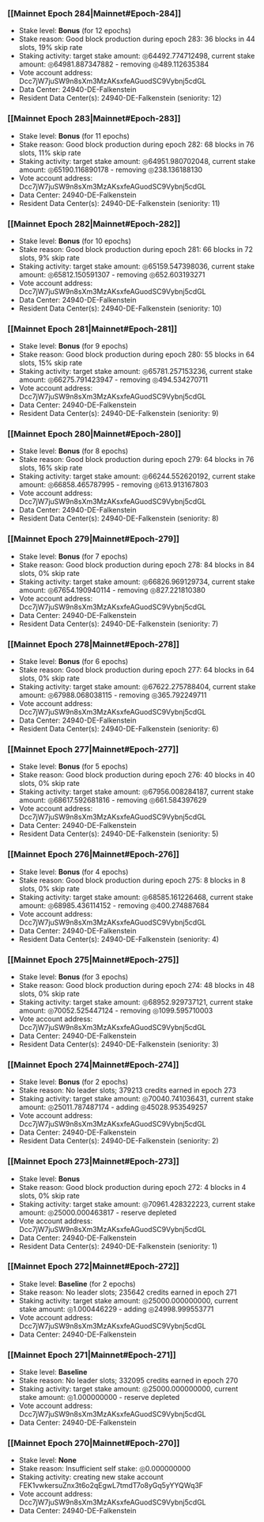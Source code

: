 ### [[Mainnet Epoch 284|Mainnet#Epoch-284]]
* Stake level: **Bonus** (for 12 epochs)
* Stake reason: Good block production during epoch 283: 36 blocks in 44 slots, 19% skip rate
* Staking activity: target stake amount: ◎64492.774712498, current stake amount: ◎64981.887347882 - removing ◎489.112635384
* Vote account address: Dcc7jW7juSW9n8sXm3MzAKsxfeAGuodSC9Vybnj5cdGL
* Data Center: 24940-DE-Falkenstein
* Resident Data Center(s): 24940-DE-Falkenstein (seniority: 12)
### [[Mainnet Epoch 283|Mainnet#Epoch-283]]
* Stake level: **Bonus** (for 11 epochs)
* Stake reason: Good block production during epoch 282: 68 blocks in 76 slots, 11% skip rate
* Staking activity: target stake amount: ◎64951.980702048, current stake amount: ◎65190.116890178 - removing ◎238.136188130
* Vote account address: Dcc7jW7juSW9n8sXm3MzAKsxfeAGuodSC9Vybnj5cdGL
* Data Center: 24940-DE-Falkenstein
* Resident Data Center(s): 24940-DE-Falkenstein (seniority: 11)
### [[Mainnet Epoch 282|Mainnet#Epoch-282]]
* Stake level: **Bonus** (for 10 epochs)
* Stake reason: Good block production during epoch 281: 66 blocks in 72 slots, 9% skip rate
* Staking activity: target stake amount: ◎65159.547398036, current stake amount: ◎65812.150591307 - removing ◎652.603193271
* Vote account address: Dcc7jW7juSW9n8sXm3MzAKsxfeAGuodSC9Vybnj5cdGL
* Data Center: 24940-DE-Falkenstein
* Resident Data Center(s): 24940-DE-Falkenstein (seniority: 10)
### [[Mainnet Epoch 281|Mainnet#Epoch-281]]
* Stake level: **Bonus** (for 9 epochs)
* Stake reason: Good block production during epoch 280: 55 blocks in 64 slots, 15% skip rate
* Staking activity: target stake amount: ◎65781.257153236, current stake amount: ◎66275.791423947 - removing ◎494.534270711
* Vote account address: Dcc7jW7juSW9n8sXm3MzAKsxfeAGuodSC9Vybnj5cdGL
* Data Center: 24940-DE-Falkenstein
* Resident Data Center(s): 24940-DE-Falkenstein (seniority: 9)
### [[Mainnet Epoch 280|Mainnet#Epoch-280]]
* Stake level: **Bonus** (for 8 epochs)
* Stake reason: Good block production during epoch 279: 64 blocks in 76 slots, 16% skip rate
* Staking activity: target stake amount: ◎66244.552620192, current stake amount: ◎66858.465787995 - removing ◎613.913167803
* Vote account address: Dcc7jW7juSW9n8sXm3MzAKsxfeAGuodSC9Vybnj5cdGL
* Data Center: 24940-DE-Falkenstein
* Resident Data Center(s): 24940-DE-Falkenstein (seniority: 8)
### [[Mainnet Epoch 279|Mainnet#Epoch-279]]
* Stake level: **Bonus** (for 7 epochs)
* Stake reason: Good block production during epoch 278: 84 blocks in 84 slots, 0% skip rate
* Staking activity: target stake amount: ◎66826.969129734, current stake amount: ◎67654.190940114 - removing ◎827.221810380
* Vote account address: Dcc7jW7juSW9n8sXm3MzAKsxfeAGuodSC9Vybnj5cdGL
* Data Center: 24940-DE-Falkenstein
* Resident Data Center(s): 24940-DE-Falkenstein (seniority: 7)
### [[Mainnet Epoch 278|Mainnet#Epoch-278]]
* Stake level: **Bonus** (for 6 epochs)
* Stake reason: Good block production during epoch 277: 64 blocks in 64 slots, 0% skip rate
* Staking activity: target stake amount: ◎67622.275788404, current stake amount: ◎67988.068038115 - removing ◎365.792249711
* Vote account address: Dcc7jW7juSW9n8sXm3MzAKsxfeAGuodSC9Vybnj5cdGL
* Data Center: 24940-DE-Falkenstein
* Resident Data Center(s): 24940-DE-Falkenstein (seniority: 6)
### [[Mainnet Epoch 277|Mainnet#Epoch-277]]
* Stake level: **Bonus** (for 5 epochs)
* Stake reason: Good block production during epoch 276: 40 blocks in 40 slots, 0% skip rate
* Staking activity: target stake amount: ◎67956.008284187, current stake amount: ◎68617.592681816 - removing ◎661.584397629
* Vote account address: Dcc7jW7juSW9n8sXm3MzAKsxfeAGuodSC9Vybnj5cdGL
* Data Center: 24940-DE-Falkenstein
* Resident Data Center(s): 24940-DE-Falkenstein (seniority: 5)
### [[Mainnet Epoch 276|Mainnet#Epoch-276]]
* Stake level: **Bonus** (for 4 epochs)
* Stake reason: Good block production during epoch 275: 8 blocks in 8 slots, 0% skip rate
* Staking activity: target stake amount: ◎68585.161226468, current stake amount: ◎68985.436114152 - removing ◎400.274887684
* Vote account address: Dcc7jW7juSW9n8sXm3MzAKsxfeAGuodSC9Vybnj5cdGL
* Data Center: 24940-DE-Falkenstein
* Resident Data Center(s): 24940-DE-Falkenstein (seniority: 4)
### [[Mainnet Epoch 275|Mainnet#Epoch-275]]
* Stake level: **Bonus** (for 3 epochs)
* Stake reason: Good block production during epoch 274: 48 blocks in 48 slots, 0% skip rate
* Staking activity: target stake amount: ◎68952.929737121, current stake amount: ◎70052.525447124 - removing ◎1099.595710003
* Vote account address: Dcc7jW7juSW9n8sXm3MzAKsxfeAGuodSC9Vybnj5cdGL
* Data Center: 24940-DE-Falkenstein
* Resident Data Center(s): 24940-DE-Falkenstein (seniority: 3)
### [[Mainnet Epoch 274|Mainnet#Epoch-274]]
* Stake level: **Bonus** (for 2 epochs)
* Stake reason: No leader slots; 379213 credits earned in epoch 273
* Staking activity: target stake amount: ◎70040.741036431, current stake amount: ◎25011.787487174 - adding ◎45028.953549257
* Vote account address: Dcc7jW7juSW9n8sXm3MzAKsxfeAGuodSC9Vybnj5cdGL
* Data Center: 24940-DE-Falkenstein
* Resident Data Center(s): 24940-DE-Falkenstein (seniority: 2)
### [[Mainnet Epoch 273|Mainnet#Epoch-273]]
* Stake level: **Bonus**
* Stake reason: Good block production during epoch 272: 4 blocks in 4 slots, 0% skip rate
* Staking activity: target stake amount: ◎70961.428322223, current stake amount: ◎25000.000463817 - reserve depleted
* Vote account address: Dcc7jW7juSW9n8sXm3MzAKsxfeAGuodSC9Vybnj5cdGL
* Data Center: 24940-DE-Falkenstein
* Resident Data Center(s): 24940-DE-Falkenstein (seniority: 1)
### [[Mainnet Epoch 272|Mainnet#Epoch-272]]
* Stake level: **Baseline** (for 2 epochs)
* Stake reason: No leader slots; 235642 credits earned in epoch 271
* Staking activity: target stake amount: ◎25000.000000000, current stake amount: ◎1.000446229 - adding ◎24998.999553771
* Vote account address: Dcc7jW7juSW9n8sXm3MzAKsxfeAGuodSC9Vybnj5cdGL
* Data Center: 24940-DE-Falkenstein
### [[Mainnet Epoch 271|Mainnet#Epoch-271]]
* Stake level: **Baseline**
* Stake reason: No leader slots; 332095 credits earned in epoch 270
* Staking activity: target stake amount: ◎25000.000000000, current stake amount: ◎1.000000000 - reserve depleted
* Vote account address: Dcc7jW7juSW9n8sXm3MzAKsxfeAGuodSC9Vybnj5cdGL
* Data Center: 24940-DE-Falkenstein
### [[Mainnet Epoch 270|Mainnet#Epoch-270]]
* Stake level: **None**
* Stake reason: Insufficient self stake: ◎0.000000000
* Staking activity: creating new stake account FEK1vwkersuZnx3t6o2qEgwL7tmdT7o8yGq5yYYQWq3F
* Vote account address: Dcc7jW7juSW9n8sXm3MzAKsxfeAGuodSC9Vybnj5cdGL
* Data Center: 24940-DE-Falkenstein